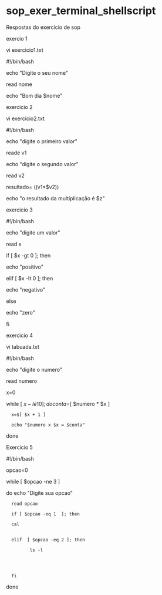 # sop_exer_terminal_shellscript
Respostas do exercício de sop

exercio 1

vi exercicio1.txt

#!/bin/bash

echo "Digite o seu nome"

read nome

echo "Bom dia $nome"

exercicio 2

vi exercicio2.txt

#!/bin/bash

echo "digite o primeiro valor"

reade v1

echo "digite o segundo valor"

read v2

resultado= $(($v1*$v2))

echo "o resultado da multiplicação é $z"

exercicio 3

#!/bin/bash

echo "digite um valor"

read x

if [ $x -gt 0 ]; then

   echo "positivo"
 
elif [ $x -lt 0 ]; then

  echo "negativo"
 
 else
 
  echo "zero"
  
fi

exercicio 4

vi tabuada.txt

#!/bin/bash

echo "digite o numero"
 
read numero
 
x=0
 
while [ $x -le 10 ];
do
      conta=$[ $numero * $x ]
 
      x=$[ $x + 1 ]
 
      echo "$numero x $x = $conta"
 
done

Exercicio 5

#!/bin/bash
 
 
opcao=0

while [ $opcao -ne 3 ]

do
      echo "Digite sua opcao"
      
      read opcao
      
      if [ $opcao -eq 1  ]; then
      
      cal
 
 
      elif  [ $opcao -eq 2 ]; then
      
             ls -l
 
 
 
 
      fi
      
done
 
